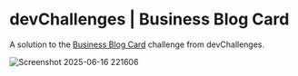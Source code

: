 # devChallenges | Business Blog Card

A solution to the [Business Blog Card](https://devchallenges.io/challenge/business-blog-card) challenge from devChallenges.

![Screenshot 2025-06-16 221606](https://github.com/user-attachments/assets/47ce28ed-2ef3-4e52-892b-9c2446a72172)
